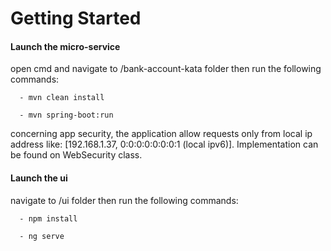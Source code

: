 # Getting Started


#### Launch the micro-service
 
  open cmd and navigate to /bank-account-kata folder then run the following commands:
  
  ```
    - mvn clean install

    - mvn spring-boot:run
  ```


  concerning app security, the application allow requests only from local ip address like:
  [192.168.1.37, 0:0:0:0:0:0:0:1 (local ipv6)]. Implementation can be found on WebSecurity class.
  
#### Launch the ui
 
  navigate to /ui folder then run the following commands:
  
  ```
    - npm install

    - ng serve
  ```
